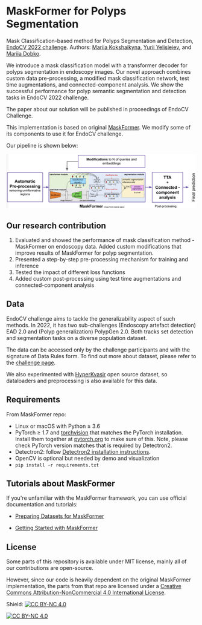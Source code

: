 # MaskFormer for Polyps Segmentation
Mask Classification-based method for Polyps Segmentation and Detection, [EndoCV 2022 challenge](https://endocv2022.grand-challenge.org/).
Authors: [Mariia Kokshaikyna](https://github.com/MariaKokshaikina), [Yurii Yelisieiev](https://github.com/YuraYelisieiev), and [Mariia Dobko](https://github.com/marichka-dobko).

We introduce a mask classification model with a transformer decoder for polyps segmentation in endoscopy images. 
Our novel approach combines custom data pre-processing, a modified mask classification network, 
test time augmentations, and connected-component analysis. We show the successful performance for polyp semantic 
segmentation and detection tasks in EndoCV 2022 challenge. 


The paper about our solution will be published in proceedings of EndoCV Challenge. 


This implementation is based on original [MaskFormer](https://github.com/facebookresearch/MaskFormer).
We modify some of its components to use it for EndoCV challenge.

Our pipeline is shown below:
<p align="center">
  <img src="visual/pipeline.png"/>
</p>

## Our research contribution
1. Evaluated and showed the performance of mask classification method - MaskFormer on endoscopy data. Added custom modifications that improve results of MaskFormer for polyp segmentation.
2. Presented a step-by-step pre-processing mechanism for training and inference
3. Tested the impact of different loss functions
4. Added custom post-processing using test time augmentations and connected-component analysis

## Data
EndoCV challenge aims to tackle the generalizability aspect of such methods. 
In 2022, it has two sub-challenges (Endoscopy artefact detection) EAD 2.0 and (Polyp generalization) PolypGen 2.0. Both tracks set detection and segmentation tasks on a diverse population dataset.

The data can be accessed only by the challenge participants and with the signature of Data Rules form.
To find out more about dataset, please refer to the [challenge page](https://endocv2022.grand-challenge.org/Data/).


We also experimented with [HyperKvasir](https://osf.io/mh9sj/) open source dataset, so dataloaders and preprocessing is also available for this data.


## Requirements 
From MaskFormer repo:

- Linux or macOS with Python ≥ 3.6
- PyTorch ≥ 1.7 and [torchvision](https://github.com/pytorch/vision/) that matches the PyTorch installation.
  Install them together at [pytorch.org](https://pytorch.org) to make sure of this. Note, please check
  PyTorch version matches that is required by Detectron2.
- Detectron2: follow [Detectron2 installation instructions](https://detectron2.readthedocs.io/tutorials/install.html).
- OpenCV is optional but needed by demo and visualization
- `pip install -r requirements.txt`


## Tutorials about MaskFormer
If you're unfamiliar with the MaskFormer framework, you can use official documentation and tutorials:

* [Preparing Datasets for MaskFormer](https://github.com/facebookresearch/MaskFormer/tree/main/datasets/README.md)

* [Getting Started with MaskFormer](https://github.com/facebookresearch/MaskFormer/tree/main/GETTING_STARTED.md)


## License

Some parts of this repository is available under MIT license, mainly all of our contributions are open-source.

However, since our code is heavily dependent on the original MaskFormer implementation, the parts from that repo are 
licensed under a [Creative Commons Attribution-NonCommercial 4.0 International License](LICENSE).

Shield: [![CC BY-NC 4.0][cc-by-nc-shield]][cc-by-nc]

[![CC BY-NC 4.0][cc-by-nc-image]][cc-by-nc]

[cc-by-nc]: http://creativecommons.org/licenses/by-nc/4.0/
[cc-by-nc-image]: https://licensebuttons.net/l/by-nc/4.0/88x31.png
[cc-by-nc-shield]: https://img.shields.io/badge/License-CC%20BY--NC%204.0-lightgrey.svg


